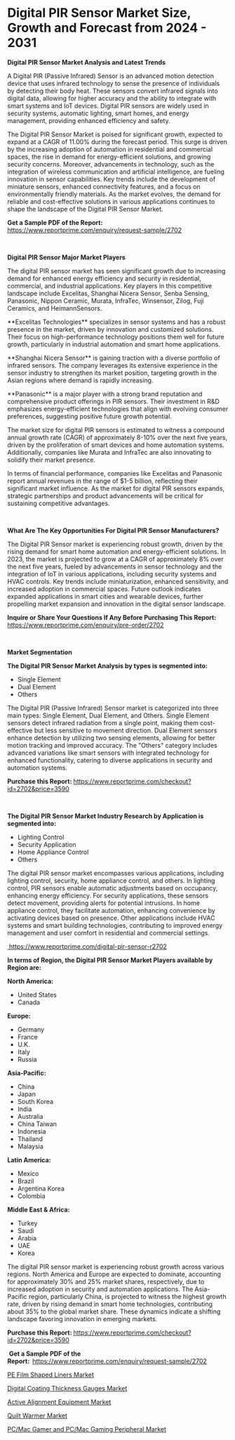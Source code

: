 <p><h1>Digital PIR Sensor Market Size, Growth and Forecast from 2024 - 2031</h1></p><p><strong>Digital PIR Sensor Market Analysis and Latest Trends</strong></p>
<p><p>A Digital PIR (Passive Infrared) Sensor is an advanced motion detection device that uses infrared technology to sense the presence of individuals by detecting their body heat. These sensors convert infrared signals into digital data, allowing for higher accuracy and the ability to integrate with smart systems and IoT devices. Digital PIR sensors are widely used in security systems, automatic lighting, smart homes, and energy management, providing enhanced efficiency and safety.</p><p>The Digital PIR Sensor Market is poised for significant growth, expected to expand at a CAGR of 11.00% during the forecast period. This surge is driven by the increasing adoption of automation in residential and commercial spaces, the rise in demand for energy-efficient solutions, and growing security concerns. Moreover, advancements in technology, such as the integration of wireless communication and artificial intelligence, are fueling innovation in sensor capabilities. Key trends include the development of miniature sensors, enhanced connectivity features, and a focus on environmentally friendly materials. As the market evolves, the demand for reliable and cost-effective solutions in various applications continues to shape the landscape of the Digital PIR Sensor Market.</p></p>
<p><strong>Get a Sample PDF of the Report:&nbsp;</strong> <a href="https://www.reportprime.com/enquiry/request-sample/2702">https://www.reportprime.com/enquiry/request-sample/2702</a></p>
<p>&nbsp;</p>
<p><strong>Digital PIR Sensor Major Market Players</strong></p>
<p><p>The digital PIR sensor market has seen significant growth due to increasing demand for enhanced energy efficiency and security in residential, commercial, and industrial applications. Key players in this competitive landscape include Excelitas, Shanghai Nicera Sensor, Senba Sensing, Panasonic, Nippon Ceramic, Murata, InfraTec, Winsensor, Zilog, Fuji Ceramics, and HeimannSensors.</p><p>**Excelitas Technologies** specializes in sensor systems and has a robust presence in the market, driven by innovation and customized solutions. Their focus on high-performance technology positions them well for future growth, particularly in industrial automation and smart home applications.</p><p>**Shanghai Nicera Sensor** is gaining traction with a diverse portfolio of infrared sensors. The company leverages its extensive experience in the sensor industry to strengthen its market position, targeting growth in the Asian regions where demand is rapidly increasing.</p><p>**Panasonic** is a major player with a strong brand reputation and comprehensive product offerings in PIR sensors. Their investment in R&D emphasizes energy-efficient technologies that align with evolving consumer preferences, suggesting positive future growth potential.</p><p>The market size for digital PIR sensors is estimated to witness a compound annual growth rate (CAGR) of approximately 8-10% over the next five years, driven by the proliferation of smart devices and home automation systems. Additionally, companies like Murata and InfraTec are also innovating to solidify their market presence.</p><p>In terms of financial performance, companies like Excelitas and Panasonic report annual revenues in the range of $1-5 billion, reflecting their significant market influence. As the market for digital PIR sensors expands, strategic partnerships and product advancements will be critical for sustaining competitive advantages.</p></p>
<p>&nbsp;</p>
<p><strong>What Are The Key Opportunities For Digital PIR Sensor Manufacturers?</strong></p>
<p><p>The Digital PIR Sensor market is experiencing robust growth, driven by the rising demand for smart home automation and energy-efficient solutions. In 2023, the market is projected to grow at a CAGR of approximately 8% over the next five years, fueled by advancements in sensor technology and the integration of IoT in various applications, including security systems and HVAC controls. Key trends include miniaturization, enhanced sensitivity, and increased adoption in commercial spaces. Future outlook indicates expanded applications in smart cities and wearable devices, further propelling market expansion and innovation in the digital sensor landscape.</p></p>
<p><strong>Inquire or Share Your Questions If Any Before Purchasing This Report:</strong> <a href="https://www.reportprime.com/enquiry/pre-order/2702">https://www.reportprime.com/enquiry/pre-order/2702</a></p>
<p>&nbsp;</p>
<p><strong>Market Segmentation</strong></p>
<p><strong>The Digital PIR Sensor Market Analysis by types is segmented into:</strong></p>
<p><ul><li>Single Element</li><li>Dual Element</li><li>Others</li></ul></p>
<p><p>The Digital PIR (Passive Infrared) Sensor market is categorized into three main types: Single Element, Dual Element, and Others. Single Element sensors detect infrared radiation from a single point, making them cost-effective but less sensitive to movement direction. Dual Element sensors enhance detection by utilizing two sensing elements, allowing for better motion tracking and improved accuracy. The "Others" category includes advanced variations like smart sensors with integrated technology for enhanced functionality, catering to diverse applications in security and automation systems.</p></p>
<p><strong>Purchase this Report:&nbsp;</strong><a href="https://www.reportprime.com/checkout?id=2702&price=3590">https://www.reportprime.com/checkout?id=2702&price=3590</a></p>
<p>&nbsp;</p>
<p><strong>The Digital PIR Sensor Market Industry Research by Application is segmented into:</strong></p>
<p><ul><li>Lighting Control</li><li>Security Application</li><li>Home Appliance Control</li><li>Others</li></ul></p>
<p><p>The digital PIR sensor market encompasses various applications, including lighting control, security, home appliance control, and others. In lighting control, PIR sensors enable automatic adjustments based on occupancy, enhancing energy efficiency. For security applications, these sensors detect movement, providing alerts for potential intrusions. In home appliance control, they facilitate automation, enhancing convenience by activating devices based on presence. Other applications include HVAC systems and smart building technologies, contributing to improved energy management and user comfort in residential and commercial settings.</p></p>
<p><a href="https://www.reportprime.com/digital-pir-sensor-r2702">&nbsp;https://www.reportprime.com/digital-pir-sensor-r2702</a></p>
<p><strong>In terms of Region, the Digital PIR Sensor Market Players available by Region are:</strong></p>
<p>
    <p> <strong> North America: </strong>
        <ul>
            <li>United States</li>
            <li>Canada</li>
        </ul>
        </p> 
    <p> <strong> Europe: </strong>
        <ul>
            <li>Germany</li>
            <li>France</li>
            <li>U.K.</li>
            <li>Italy</li>
            <li>Russia</li>
        </ul>
        </p> 
    <p> <strong> Asia-Pacific: </strong>
        <ul>
            <li>China</li>
            <li>Japan</li>
            <li>South Korea</li>
            <li>India</li>
            <li>Australia</li>
            <li>China Taiwan</li>
            <li>Indonesia</li>
            <li>Thailand</li>
            <li>Malaysia</li>
        </ul>
        </p> 
    <p> <strong> Latin America: </strong>
        <ul>
            <li>Mexico</li>
            <li>Brazil</li>
            <li>Argentina Korea</li>
            <li>Colombia</li>
        </ul>
        </p> 
    <p> <strong> Middle East & Africa: </strong>
        <ul>
            <li>Turkey</li>
            <li>Saudi</li>
            <li>Arabia</li>
            <li>UAE</li>
            <li>Korea</li>
        </ul>
    </p>
    </p>
<p><p>The digital PIR sensor market is experiencing robust growth across various regions. North America and Europe are expected to dominate, accounting for approximately 30% and 25% market shares, respectively, due to increased adoption in security and automation applications. The Asia-Pacific region, particularly China, is projected to witness the highest growth rate, driven by rising demand in smart home technologies, contributing about 35% to the global market share. These dynamics indicate a shifting landscape favoring innovation in emerging markets.</p></p>
<p><strong>Purchase this Report: </strong><a href="https://www.reportprime.com/checkout?id=2702&price=3590">https://www.reportprime.com/checkout?id=2702&price=3590</a></p>
<p>&nbsp;<strong>Get a Sample PDF of the Report:&nbsp;&nbsp;</strong><a href="https://www.reportprime.com/enquiry/request-sample/2702">https://www.reportprime.com/enquiry/request-sample/2702</a></p>
<p><strong></strong></p>
<p><p><a href="https://issuu.com/reportprime-2/docs/pe-film-shaped-liners-market-size-2_913373917e367a">PE Film Shaped Liners Market</a></p><p><a href="https://www.linkedin.com/pulse/digital-coating-thickness-gauges-market-size-type-magnetic-5hjxe?trackingId=%2BDuLgUjrTNOrRSHeL0Om%2BA%3D%3D">Digital Coating Thickness Gauges Market</a></p><p><a href="https://www.linkedin.com/pulse/active-alignment-equipment-market-share-size-trends-industry-tuikf?trackingId=c6X3pyIKQk28fgp0yGWWZQ%3D%3D">Active Alignment Equipment Market</a></p><p><a href="https://www.linkedin.com/pulse/quilt-warmer-market-share-size-trends-industry-analysis-report-j3zie?trackingId=Msc0KCT8S4WHA1KvwtDXtg%3D%3D">Quilt Warmer Market</a></p><p><a href="https://issuu.com/reportprime-2/docs/pcmac-gamer-and-pcmac-gaming-periph_09edc528b06930">PC/Mac Gamer and PC/Mac Gaming Peripheral Market</a></p></p>